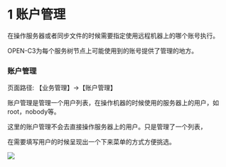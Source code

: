 # 1 账户管理

在操作服务器或者同步文件的时候需要指定使用远程机器上的哪个账号执行。

OPEN-C3为每个服务树节点上可能使用到的账号提供了管理的地方。

### 账户管理

页面路径: 【业务管理】->【账户管理】

账户管理是管理一个用户列表，在操作机器的时候使用的服务器上的用户，如root，nobody等。

这里的账户管理不会去直接操作服务器上的用户。只是管理了一个列表，

在需要填写用户的时候呈现出一个下来菜单的方式方便挑选。

![](/attachments/20250707000727_wps124.jpg)
